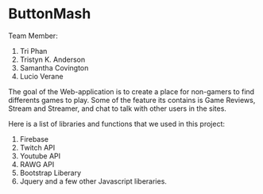 # ButtonMash
Team Member:
1.  Tri Phan 
2.  Tristyn K. Anderson
3.  Samantha Covington
4.  Lucio Verane

  The goal of the Web-application is to create a place for non-gamers to find differents games to play. Some of the feature its contains is Game Reviews, Stream and Streamer, and chat to talk with other users in the sites.

Here is a list of libraries and functions that we used in this project:
1. Firebase
2. Twitch API
3. Youtube API
4. RAWG API
5. Bootstrap Liberary
6. Jquery
and a few other Javascript liberaries.

